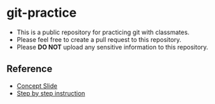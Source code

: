 # git-practice

- This is a public repository for practicing git with classmates.
- Please feel free to create a pull request to this repository.
- Please **DO NOT** upload any sensitive information to this repository.

## Reference
- [Concept Slide](https://github.com/MrBearTW/git-practice/blob/main/Meeting.pdf)
- [Step by step instruction](https://github.com/MrBearTW/git-practice/blob/main/StepByStep.md)